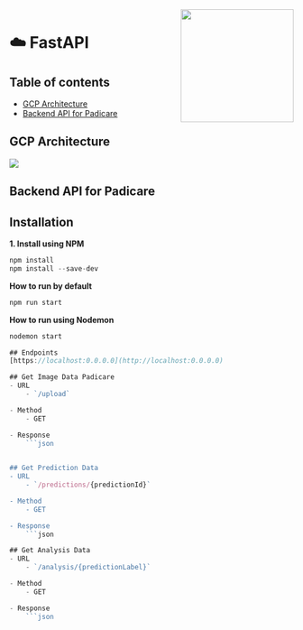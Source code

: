 <img src="https://github.com/YusufAgungPurwadi/MLGCP-Api/blob/main/Google-Cloud-Platform.jpg" align="right" height=200>

# :cloud: FastAPI

## Table of contents

- [GCP Architecture](#GCP_Architecture)
- [Backend API for Padicare](#Backend_API_for_Padicare)
  
## GCP Architecture
<img src= "https://github.com/PadiCare/main-backend-api/blob/main/GCP%20Architecture/GCP%20Architecture.jpg" align="center">

## Backend API for Padicare
## Installation
**1. Install using NPM**
```javascript
npm install
npm install --save-dev
```

**How to run by default**
```javascript
npm run start
```
**How to run using Nodemon**
```javascript
nodemon start

## Endpoints
[https://localhost:0.0.0.0](http://localhost:0.0.0.0)

## Get Image Data Padicare
- URL
    - `/upload`

- Method
    - GET

- Response
    ```json
    

## Get Prediction Data
- URL
    - `/predictions/{predictionId}`

- Method
    - GET

- Response
    ```json

## Get Analysis Data
- URL
    - `/analysis/{predictionLabel}`

- Method
    - GET

- Response
    ```json

